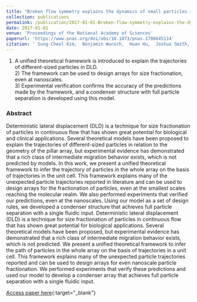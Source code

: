 ```yaml
---
title: "Broken flow symmetry explains the dynamics of small particles in deterministic lateral displacement arrays"
collection: publications
permalink: /publication/2017-01-01-Broken-flow-symmetry-explains-the-dynamics-of-small-particles-in-deterministic-lateral-displacement-arrays
date: 2017-01-01
venue: 'Proceedings of the National Academy of Sciences'
paperurl: 'https://www.pnas.org/doi/abs/10.1073/pnas.1706645114'
citation: ' Sung-Cheol Kim,  Benjamin Wunsch,  Huan Hu,  Joshua Smith,  Robert Austin,  Gustavo Stolovitzky, &quot;Broken flow symmetry explains the dynamics of small particles in deterministic lateral displacement arrays.&quot; Proceedings of the National Academy of Sciences, 2017.'
---
```

1) A unified theoretical framework is introduced to explain the trajectories of different-sized particles in DLD.<br> 2) The framework can be used to design arrays for size fractionation, even at nanoscales.<br> 3) Experimental verification confirms the accuracy of the predictions made by the framework, and a condenser structure with full particle separation is developed using this model.<br>

### Abstract

Deterministic lateral displacement (DLD) is a technique for size fractionation of particles in continuous flow that has shown great potential for biological and clinical applications. Several theoretical models have been proposed to explain the trajectories of different-sized particles in relation to the geometry of the pillar array, but experimental evidence has demonstrated that a rich class of intermediate migration behavior exists, which is not predicted by models. In this work, we present a unified theoretical framework to infer the trajectory of particles in the whole array on the basis of trajectories in the unit cell. This framework explains many of the unexpected particle trajectories reported in literature and can be used to design arrays for the fractionation of particles, even at the smallest scales reaching the molecular realm. We also performed experiments that verified our predictions, even at the nanoscales. Using our model as a set of design rules, we developed a condenser structure that achieves full particle separation with a single fluidic input. Deterministic lateral displacement (DLD) is a technique for size fractionation of particles in continuous flow that has shown great potential for biological applications. Several theoretical models have been proposed, but experimental evidence has demonstrated that a rich class of intermediate migration behavior exists, which is not predicted. We present a unified theoretical framework to infer the path of particles in the whole array on the basis of trajectories in a unit cell. This framework explains many of the unexpected particle trajectories reported and can be used to design arrays for even nanoscale particle fractionation. We performed experiments that verify these predictions and used our model to develop a condenser array that achieves full particle separation with a single fluidic input.

[Access paper here](https://www.pnas.org/doi/abs/10.1073/pnas.1706645114){:target="_blank"}

